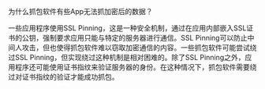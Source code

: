 为什么抓包软件有些App无法抓加密后的数据？

一些应用程序使用SSL Pinning，这是一种安全机制，通过在应用内部嵌入SSL证书的公钥，强制要求应用只能与特定的服务器进行通信。SSL Pinning可以防止中间人攻击，但也使得抓包软件难以窃取加密通信的内容。一些抓包软件可能尝试绕过SSL Pinning，但实现绕过这种机制是相对困难的。除了SSL Pinning之外，应用程序还可能使用证书指纹来验证服务器的身份。在这种情况下，抓包软件需要绕过对证书指纹的验证才能成功抓包。
